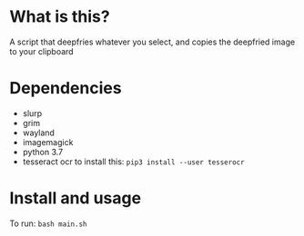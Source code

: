 # What is this? 
A script that deepfries whatever you select, and copies the deepfried image to your clipboard
# Dependencies 
- slurp
- grim
- wayland
- imagemagick
- python 3.7
- tesseract ocr to install this: `pip3 install --user tesserocr`
# Install and usage
To run: `bash main.sh`
